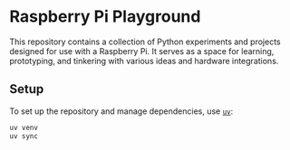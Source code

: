 # Raspberry Pi Playground

This repository contains a collection of Python experiments and projects designed for use with a Raspberry Pi. It serves as a space for learning, prototyping, and tinkering with various ideas and hardware integrations.

## Setup

To set up the repository and manage dependencies, use [`uv`](https://github.com/astral-sh/uv):
```bash
uv venv
uv sync
```
